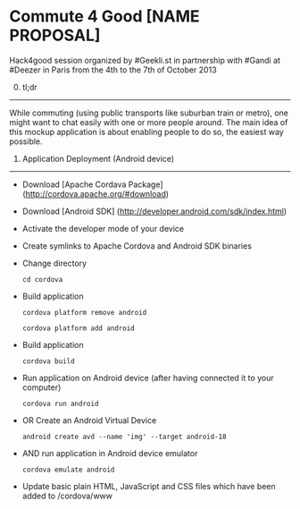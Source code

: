 Commute 4 Good [NAME PROPOSAL]
========================

Hack4good session organized by #Geekli.st in partnership with #Gandi at #Deezer in Paris
from the 4th to the 7th of October 2013

0) tl;dr
--------------------------------

While commuting (using public transports like suburban train or metro),
one might want to chat easily with one or more people around.
The main idea of this mockup application is about enabling people to do so, the easiest way possible.

1) Application Deployment (Android device)
--------------------------------

* Download [Apache Cordava Package] (http://cordova.apache.org/#download)

* Download [Android SDK] (http://developer.android.com/sdk/index.html)

* Activate the developer mode of your device

* Create symlinks to Apache Cordova and Android SDK binaries

* Change directory

    `cd cordova`

* Build application

    `cordova platform remove android`

    `cordova platform add android`

* Build application

    `cordova build`

* Run application on Android device (after having connected it to your computer)

    `cordova run android`

* OR Create an Android Virtual Device

    `android create avd --name 'img' --target android-18`

* AND run application in Android device emulator

    `cordova emulate android`

* Update basic plain HTML, JavaScript and CSS files which have been added to /cordova/www